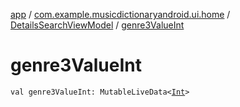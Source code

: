 [app](../../index.md) / [com.example.musicdictionaryandroid.ui.home](../index.md) / [DetailsSearchViewModel](index.md) / [genre3ValueInt](./genre3-value-int.md)

# genre3ValueInt

`val genre3ValueInt: MutableLiveData<`[`Int`](https://kotlinlang.org/api/latest/jvm/stdlib/kotlin/-int/index.html)`>`